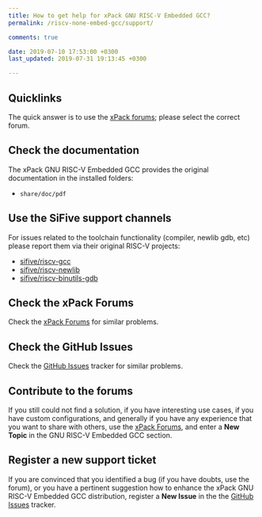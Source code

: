 ```yaml
---
title: How to get help for xPack GNU RISC-V Embedded GCC?
permalink: /riscv-none-embed-gcc/support/

comments: true

date: 2019-07-10 17:53:00 +0300
last_updated: 2019-07-31 19:13:45 +0300

---
```


## Quicklinks

The quick answer is to use the
[xPack forums](https://www.tapatalk.com/groups/xpack/); please select
the correct forum.

## Check the documentation

The xPack GNU RISC-V Embedded GCC provides the original documentation in the
installed folders:

- `share/doc/pdf`

## Use the SiFive support channels

For issues related to the toolchain functionality (compiler, newlib
gdb, etc) please report them via their original RISC-V projects:

- [sifive/riscv-gcc](https://github.com/sifive/riscv-gcc/issues)
- [sifive/riscv-newlib](https://github.com/sifive/riscv-newlib/issues)
- [sifive/riscv-binutils-gdb](https://github.com/sifive/riscv-binutils-gdb/issues)

## Check the xPack Forums

Check the [xPack Forums](https://www.tapatalk.com/groups/xpack/) for
similar problems.

## Check the GitHub Issues

Check the
[GitHub Issues](https://github.com/xpack-dev-tools/riscv-none-embed-gcc-xpack/issues/)
tracker for similar problems.

## Contribute to the forums

If you still could not find a solution, if you have interesting use
cases, if you have custom configurations, and generally if you have
any experience that you want to share with others, use the
[xPack Forums](https://www.tapatalk.com/groups/xpack/),
and enter a **New Topic** in the GNU RISC-V Embedded GCC section.

## Register a new support ticket

If you are convinced that you identified a bug (if you have doubts,
use the forum),
or you have a pertinent suggestion how to enhance the xPack GNU RISC-V Embedded GCC
distribution, register a **New Issue** in the the
[GitHub Issues](https://github.com/xpack-dev-tools/riscv-none-embed-gcc-xpack/issues/)
tracker.
